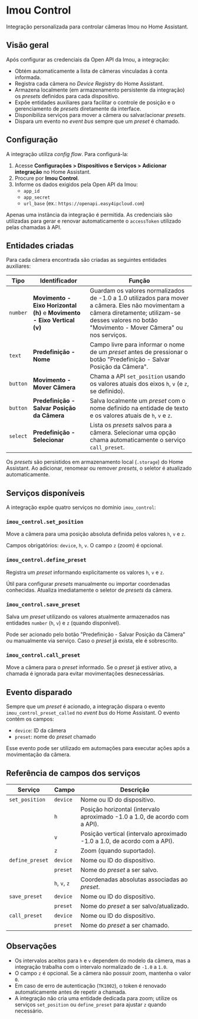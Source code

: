 # Imou Control

Integração personalizada para controlar câmeras Imou no Home Assistant.

## Visão geral

Após configurar as credenciais da Open API da Imou, a integração:

- Obtém automaticamente a lista de câmeras vinculadas à conta informada.
- Registra cada câmera no *Device Registry* do Home Assistant.
- Armazena localmente (em armazenamento persistente da integração) os *presets* definidos para cada dispositivo.
- Expõe entidades auxiliares para facilitar o controle de posição e o gerenciamento de *presets* diretamente da interface.
- Disponibiliza serviços para mover a câmera ou salvar/acionar *presets*.
- Dispara um evento no *event bus* sempre que um *preset* é chamado.

## Configuração

A integração utiliza *config flow*. Para configurá-la:

1. Acesse **Configurações > Dispositivos e Serviços > Adicionar integração** no Home Assistant.
2. Procure por **Imou Control**.
3. Informe os dados exigidos pela Open API da Imou:
   - `app_id`
   - `app_secret`
   - `url_base` (ex.: `https://openapi.easy4ipcloud.com`)

Apenas uma instância da integração é permitida. As credenciais são utilizadas para gerar e renovar automaticamente o `accessToken` utilizado pelas chamadas à API.

## Entidades criadas

Para cada câmera encontrada são criadas as seguintes entidades auxiliares:

| Tipo    | Identificador | Função |
|---------|---------------|--------|
| `number` | **Movimento - Eixo Horizontal (h)** e **Movimento - Eixo Vertical (v)** | Guardam os valores normalizados de -1.0 a 1.0 utilizados para mover a câmera. Eles não movimentam a câmera diretamente; utilizam-se desses valores no botão "Movimento - Mover Câmera" ou nos serviços. |
| `text`   | **Predefinição - Nome** | Campo livre para informar o nome de um *preset* antes de pressionar o botão "Predefinição - Salvar Posição da Câmera". |
| `button` | **Movimento - Mover Câmera** | Chama a API `set_position` usando os valores atuais dos eixos `h`, `v` (e `z`, se definido). |
| `button` | **Predefinição - Salvar Posição da Câmera** | Salva localmente um *preset* com o nome definido na entidade de texto e os valores atuais de `h`, `v` e `z`. |
| `select` | **Predefinição - Selecionar** | Lista os *presets* salvos para a câmera. Selecionar uma opção chama automaticamente o serviço `call_preset`. |

Os *presets* são persistidos em armazenamento local (`.storage`) do Home Assistant. Ao adicionar, renomear ou remover *presets*, o seletor é atualizado automaticamente.

## Serviços disponíveis

A integração expõe quatro serviços no domínio `imou_control`:

### `imou_control.set_position`
Move a câmera para uma posição absoluta definida pelos valores `h`, `v` e `z`.

Campos obrigatórios: `device`, `h`, `v`. O campo `z` (zoom) é opcional.

### `imou_control.define_preset`
Registra um *preset* informando explicitamente os valores `h`, `v` e `z`.

Útil para configurar *presets* manualmente ou importar coordenadas conhecidas. Atualiza imediatamente o seletor de *presets* da câmera.

### `imou_control.save_preset`
Salva um *preset* utilizando os valores atualmente armazenados nas entidades `number` (`h`, `v`) e `z` (quando disponível).

Pode ser acionado pelo botão "Predefinição - Salvar Posição da Câmera" ou manualmente via serviço. Caso o *preset* já exista, ele é sobrescrito.

### `imou_control.call_preset`
Move a câmera para o *preset* informado. Se o *preset* já estiver ativo, a chamada é ignorada para evitar movimentações desnecessárias.

## Evento disparado

Sempre que um *preset* é acionado, a integração dispara o evento `imou_control_preset_called` no *event bus* do Home Assistant. O evento contém os campos:

- `device`: ID da câmera
- `preset`: nome do *preset* chamado

Esse evento pode ser utilizado em automações para executar ações após a movimentação da câmera.

## Referência de campos dos serviços

| Serviço | Campo | Descrição |
|---------|-------|-----------|
| `set_position` | `device` | Nome ou ID do dispositivo. |
|  | `h` | Posição horizontal (intervalo aproximado -1.0 a 1.0, de acordo com a API). |
|  | `v` | Posição vertical (intervalo aproximado -1.0 a 1.0, de acordo com a API). |
|  | `z` | Zoom (quando suportado). |
| `define_preset` | `device` | Nome ou ID do dispositivo. |
|  | `preset` | Nome do *preset* a ser salvo. |
|  | `h`, `v`, `z` | Coordenadas absolutas associadas ao *preset*. |
| `save_preset` | `device` | Nome ou ID do dispositivo. |
|  | `preset` | Nome do *preset* a ser salvo/atualizado. |
| `call_preset` | `device` | Nome ou ID do dispositivo. |
|  | `preset` | Nome do *preset* a ser chamado. |

## Observações

- Os intervalos aceitos para `h` e `v` dependem do modelo da câmera, mas a integração trabalha com o intervalo normalizado de `-1.0` a `1.0`.
- O campo `z` é opcional. Se a câmera não possuir zoom, mantenha o valor `0`.
- Em caso de erro de autenticação (`TK1002`), o token é renovado automaticamente antes de repetir a chamada.
- A integração não cria uma entidade dedicada para zoom; utilize os serviços `set_position` ou `define_preset` para ajustar `z` quando necessário.
